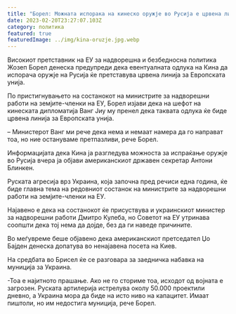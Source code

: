 ```yaml
---
title: "Борел: Можната испорака на кинеско оружје во Русија е црвена линија за ЕУ"
date: 2023-02-20T23:27:07.103Z
category: политика
featured: true
featuredImage: ../img/kina-oruzje.jpg.webp
---
```


Високиот претставник на ЕУ за надворешна и безбедносна политика Жозеп Борел денеска предупреди дека евентуалната одлука на Кина да испорача оружје на Русија ќе претставува црвена линија за Европската унија.

По пристигнувањето на состанокот на министрите за надворешни работи на земјите-членки на ЕУ, Борел изјави дека на шефот на кинеската дипломатија Ванг Јиу му пренел дека таквата одлука ќе биде црвена линија за Европската унија.

– Министерот Ванг ми рече дека нема и немаат намера да го направат тоа, но ние остануваме претпазливи, рече Борел.

Информацијата дека Кина ја разгледува можноста за испраќање оружје во Русија вчера ја објави американскиот државен секретар Антони Блинкен.

Руската агресија врз Украина, која започна пред речиси една година, ќе биде главна тема на редовниот состанок на министрите за надворешни работи на земјите-членки на ЕУ.

Најавено е дека на состанокот ќе присуствува и украинскиот министер за надворешни работи Дмитро Кулеба, но Советот на ЕУ утринава соопшти дека тој нема да дојде, без да ги наведе причините.

Во меѓувреме беше објавено дека американскиот претседател Џо Бајден денеска допатува во ненајавена посета на Киев.

На средбата во Брисел ќе се разговара за заедничка набавка на муниција за Украина.

\-Тоа е најитното прашање. Ако не го сториме тоа, исходот од војната е загрозен. Руската артилерија истрелува околу 50.000 проектили дневно, а Украина мора да биде на исто ниво на капацитет. Имаат пиштоли, но им недостига муниција, рече Борел.
